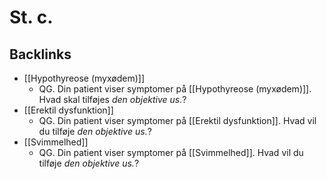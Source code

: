 # St. c.

## Backlinks
* [[Hypothyreose (myxødem)]]
	* QG. Din patient viser symptomer på [[Hypothyreose (myxødem)]]. Hvad skal tilføjes *den objektive us.*? 
* [[Erektil dysfunktion]]
	* QG. Din patient viser symptomer på [[Erektil dysfunktion]]. Hvad vil du tilføje *den objektive us.*? 
* [[Svimmelhed]]
	* QG. Din patient viser symptomer på [[Svimmelhed]]. Hvad vil du tilføje *den objektive us.*?

<!-- {BearID:B109B7C7-1F2E-44FB-9E6D-5744EBBE881F-43570-00005A72AAF25C50} -->
